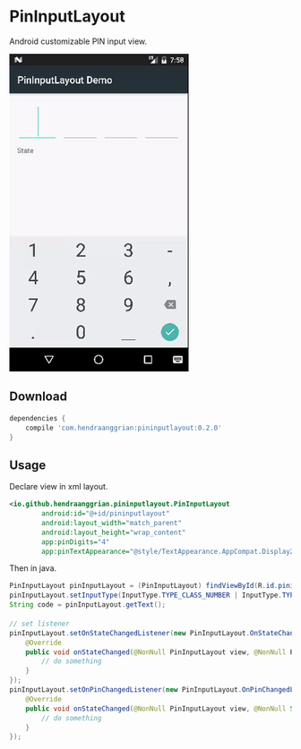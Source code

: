 PinInputLayout
==============
Android customizable PIN input view.

![demo](/art/demo.gif)

Download
--------
```gradle
dependencies {
    compile 'com.hendraanggrian:pininputlayout:0.2.0'
}
```

Usage
-----
Declare view in xml layout.
```xml
<io.github.hendraanggrian.pininputlayout.PinInputLayout
        android:id="@+id/pininputlayout"
        android:layout_width="match_parent"
        android:layout_height="wrap_content"
        app:pinDigits="4"
        app:pinTextAppearance="@style/TextAppearance.AppCompat.Display2"/>
```

Then in java.
```java
PinInputLayout pinInputLayout = (PinInputLayout) findViewById(R.id.pininputlayout);
pinInputLayout.setInputType(InputType.TYPE_CLASS_NUMBER | InputType.TYPE_NUMBER_VARIATION_PASSWORD);
String code = pinInputLayout.getText();

// set listener
pinInputLayout.setOnStateChangedListener(new PinInputLayout.OnStateChangedListener() {
    @Override
    public void onStateChanged(@NonNull PinInputLayout view, @NonNull PinInputLayout.State state) {
        // do something
    }
});
pinInputLayout.setOnPinChangedListener(new PinInputLayout.OnPinChangedListener() {
    @Override
    public void onStateChanged(@NonNull PinInputLayout view, @NonNull String... mPins) {
        // do something
    }
});
```
